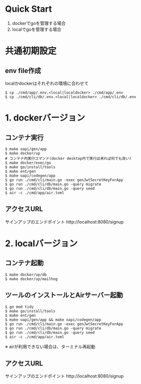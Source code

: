 # Quick Start 

1. dockerでgoを管理する場合
2. localでgoを管理する場合

# 共通初期設定
## env file作成
localかdockerはそれぞれの環境に合わせて
```shell
$ cp ./cmd/app/.env.<local|localdocker> ./cmd/app/.env
$ cp ./cmd/cli/db/.env.<local|localdocker> ./cmd/cli/db/.env
```

# 1. dockerバージョン

## コンテナ実行
```shell
$ make oapi/gen/app
$ make docker/up
# コンテナ内実行コマンド(docker desktop内で実行出来れば何でも良い)
$ make docker/exec/go
$ make go/install/tools
$ make ent/gen
$ make oapi/codegen/app
$ go run ./cmd/cli/main.go -exec genJwtSecretKeyForApp
$ go run ./cmd/cli/db/main.go -query migrate
$ go run ./cmd/cli/db/main.go -query seed
$ air -c ./cmd/app/air.toml
```

## アクセスURL
サインアップのエンドポイント
http://localhost:8080/signup

# 2. localバージョン

## コンテナ起動
```shell
$ make docker/up/db
$ make docker/up/mailhog
```

## ツールのインストールとAirサーバー起動
```shell
$ go mod tidy
$ make go/install/tools
$ make ent/gen
$ make oapi/gen/app && make oapi/codegen/app
$ go run ./cmd/cli/main.go -exec genJwtSecretKeyForApp
$ go run ./cmd/cli/db/main.go -query migrate
$ go run ./cmd/cli/db/main.go -query seed
$ air -c ./cmd/app/air.toml
```
※ airが利用できない場合は、ターミナル再起動

## アクセスURL
サインアップのエンドポイント
http://localhost:8080/signup


